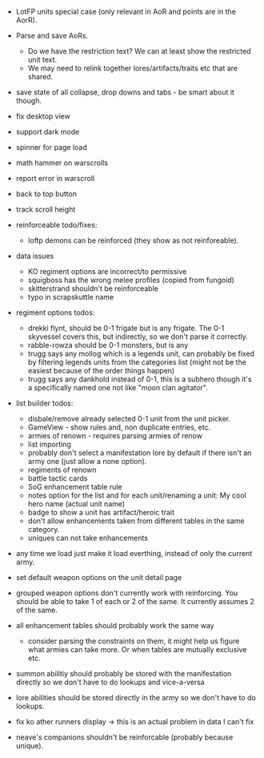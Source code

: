 - LotFP units special case (only relevant in AoR and points are in the AorR).
- Parse and save AoRs.
  - Do we have the restriction text? We can at least show the restricted unit text.
  - We may need to relink together lores/artifacts/traits etc that are shared.
- save state of all collapse, drop downs and tabs - be smart about it though.
- fix desktop view
- support dark mode
- spinner for page load
- math hammer on warscrolls
- report error in warscroll
- back to top button
- track scroll height

- reinforceable todo/fixes:
  - loftp demons can be reinforced (they show as not reinforeable).

- data issues
  - KO regiment options are incorrect/to permissive
  - squigboss has the wrong melee profiles (copied from fungoid)
  - skitterstrand shouldn't be reinforceable
  - typo in scrapskuttle name

- regiment options todos:
  - drekki flynt, should be 0-1 frigate but is any frigate. The 0-1 skyvessel covers this, but indirectly, so we don't parse it correctly.
  - rabble-rowza should be 0-1 monsters, but is any
  - trugg says any mollog which is a legends unit, can probably be fixed by filtering legends units from the categories list (might not be the easiest because of the order things happen)
  - trugg says any dankhold instead of 0-1, this is a subhero though it's a specifically named one not like "moon clan agitator".

- list builder todos:
  - disbale/remove already selected 0-1 unit from the unit picker.
  - GameView - show rules and, non duplicate entries, etc.
  - armies of renown - requires parsing armies of renow
  - list importing
  - probably don't select a manifestation lore by default if there isn't an army one (just allow a none option).
  - regiments of renown
  - battle tactic cards
  - SoG enhancement table rule
  - notes option for the list and for each unit/renaming a unit: My cool hero name (actual unit name)
  - badge to show a unit has artifact/heroic trait
  - don't allow enhancements taken from different tables in the same category.
  - uniques can not take enhancements

- any time we load just make it load everthing, instead of only the current army.

- set default weapon options on the unit detail page

- grouped weapon options don't currently work with reinforcing. You should be able to take 1 of each or 2 of the same. It currently assumes 2 of the same.

- all enhancement tables should probably work the same way
  - consider parsing the constraints on them, it might help us figure what armies can take more. Or when tables are mutually exclusive etc.
- summon abilitiy should probably be stored with the manifestation directly so we don't have to do lookups and vice-a-versa
- lore abilities should be stored directly in the army so we don't have to do lookups.

- fix ko ather runners display -> this is an actual problem in data I can't fix

- neave's companions shouldn't be reinforcable (probably because unique).
